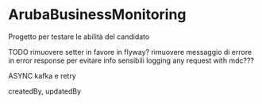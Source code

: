# ArubaBusinessMonitoring
Progetto per testare le abilità del candidato


TODO rimuovere setter in favore in flyway? 
rimuovere messaggio di errore in error response per evitare info sensibili
logging any request with mdc???

ASYNC kafka e retry



createdBy, updatedBy
